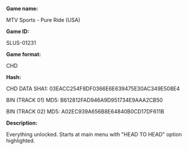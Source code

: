 **Game name:**

MTV Sports - Pure Ride (USA)

**Game ID:**

SLUS-01231

**Game format:**

CHD

**Hash:**

CHD DATA SHA1: 03EACC254F8DF0366E6E639475E30AC349E508E4

BIN (TRACK 01) MD5: B612812FAD946A9D951734E9AAA2CB50

BIN (TRACK 02) MD5: A02EC939A656B8E64840B0CD17DF611B

**Description:**

Everything unlocked. Starts at main menu with "HEAD TO HEAD" option highlighted.